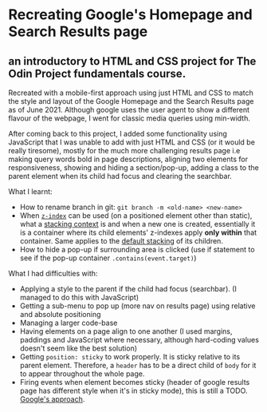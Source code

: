 # Recreating Google's Homepage and Search Results page
## an introductory to HTML and CSS project for The Odin Project fundamentals course.

Recreated with a mobile-first approach using just HTML and CSS to match the
style and layout of the Google Homepage and the Search Results page as of June
2021. Although google uses the user agent to show a different flavour of the
webpage, I went for classic media queries using min-width.

After coming back to this project, I added some functionality using JavaScript
that I was unable to add with just HTML and CSS (or it would be really
tiresome), mostly for the much more challenging results page i.e making query
words bold in page descriptions, aligning two elements for responsiveness,
showing and hiding a section/pop-up, adding a class to the parent element when
its child had focus and clearing the searchbar.

What I learnt:
- How to rename branch in git: `git branch -m <old-name> <new-name>`
- When
  [`z-index`](https://developer.mozilla.org/en-US/docs/Web/CSS/CSS_Positioning/Understanding_z_index)
  can be used (on a positioned element other than static), what a
  [stacking context](https://developer.mozilla.org/en-US/docs/Web/CSS/CSS_Positioning/Understanding_z_index/The_stacking_context)
  is and when a new one is created, essentially it is a container where its
  child elements' z-indexes apply **only within** that container. Same applies to
  the [default stacking](https://developer.mozilla.org/en-US/docs/Web/CSS/CSS_Positioning/Understanding_z_index/Stacking_without_z-index)
  of its children.
- How to hide a pop-up if surrounding area is clicked (use if statement to see
  if the pop-up container `.contains(event.target)`)

What I had difficulties with:
- Applying a style to the parent if the child had focus (searchbar). (I managed
  to do this with JavaScript)
- Getting a sub-menu to pop up (more nav on results page) using relative and
  absolute positioning
- Managing a larger code-base
- Having elements on a page align to one another (I used margins, paddings and
  JavaScript where necessary, although hard-coding values doesn't seem like the
  best solution)
- Getting `position: sticky` to work properly. It is sticky relative to its
  parent element. Therefore, a `header` has to be a direct child of `body` for it to appear throughout the whole page.
- Firing events when element becomes sticky (header of google results page has
  different style when it's in sticky mode), this is still a TODO. [Google's approach](https://developers.google.com/web/updates/2017/09/sticky-headers).
